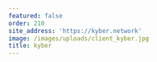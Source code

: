 ```yaml
---
featured: false
order: 210
site_address: 'https://kyber.network'
image: /images/uploads/client_kyber.jpg
title: kyber
---
```

